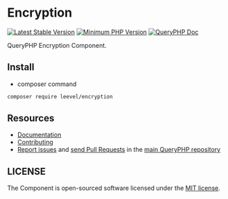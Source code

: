 Encryption
=================

[![Latest Stable Version](http://img.shields.io/packagist/v/leevel/encryption.svg)](https://packagist.org/packages/leevel/encryption)
<a href="https://php.net"><img src="https://img.shields.io/badge/php-%3E%3D%207.3.2-8892BF.svg" alt="Minimum PHP Version"></a>
[![QueryPHP Doc](https://img.shields.io/badge/docs-passing-green.svg?maxAge=2592000)](https://www.queryphp.com/docs/)

QueryPHP Encryption Component.

## Install

- composer command

```bash
composer require leevel/encryption
```

Resources
---------

  * [Documentation](https://www.queryphp.com/docs/component/encryption.html)
  * [Contributing](https://www.queryphp.com/docs/developer/)
  * [Report issues](https://github.com/hunzhiwange/framework/issues) and
    [send Pull Requests](https://github.com/hunzhiwange/framework/pulls)
    in the [main QueryPHP repository](https://github.com/hunzhiwange/framework)

## LICENSE

The Component is open-sourced software licensed under the [MIT license](LICENSE).